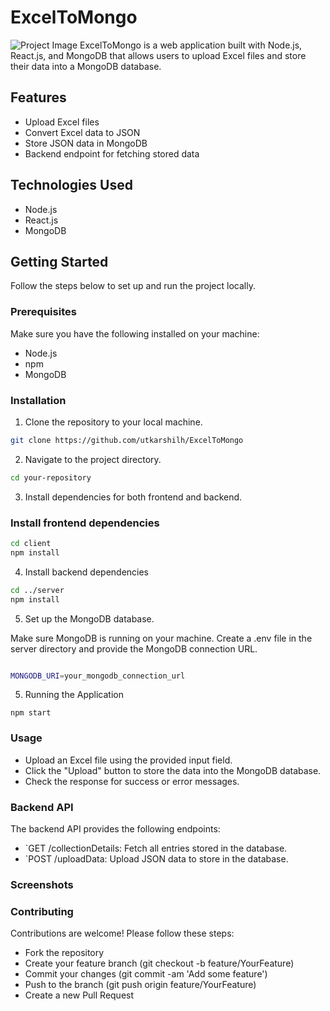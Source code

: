 # ExcelToMongo
![Project Image](images/project_image.png)
ExcelToMongo is a web application built with Node.js, React.js, and MongoDB that allows users to upload Excel files and store their data into a MongoDB database.

## Features
- Upload Excel files
- Convert Excel data to JSON
- Store JSON data in MongoDB
- Backend endpoint for fetching stored data

## Technologies Used

- Node.js
- React.js
- MongoDB

## Getting Started

  Follow the steps below to set up and run the project locally.


### Prerequisites

Make sure you have the following installed on your machine:

- Node.js
- npm
- MongoDB

### Installation

1. Clone the repository to your local machine.

```bash
git clone https://github.com/utkarshilh/ExcelToMongo
```

2. Navigate to the project directory.

```bash
cd your-repository
```

3. Install dependencies for both frontend and backend.

### Install frontend dependencies

```bash
cd client
npm install
```

4. Install backend dependencies

```bash
cd ../server
npm install

```

5. Set up the MongoDB database.

Make sure MongoDB is running on your machine.
Create a .env file in the server directory and provide the MongoDB connection URL.

```bash

MONGODB_URI=your_mongodb_connection_url
```

5. Running the Application

```
npm start
```

### Usage
- Upload an Excel file using the provided input field.
- Click the "Upload" button to store the data into the MongoDB database.
- Check the response for success or error messages.

### Backend API
The backend API provides the following endpoints:
- `GET /collectionDetails: Fetch all entries stored in the database.
- `POST /uploadData: Upload JSON data to store in the database.

### Screenshots

### Contributing
  Contributions are welcome! Please follow these steps:

- Fork the repository
- Create your feature branch (git checkout -b feature/YourFeature)
- Commit your changes (git commit -am 'Add some feature')
- Push to the branch (git push origin feature/YourFeature)
- Create a new Pull Request





